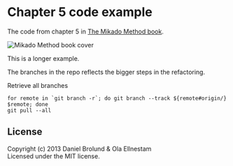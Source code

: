 Chapter 5 code example
===================
The code from chapter 5 in [The Mikado Method book](http://www.manning.com/ellnestam/).

![Mikado Method book cover](http://www.manning.com/ellnestam/ellnestam_cover150.jpg)

This is a longer example.

The branches in the repo reflects the bigger steps in the refactoring.

Retrieve all branches
````
for remote in `git branch -r`; do git branch --track ${remote#origin/} $remote; done
git pull --all
````

## License
Copyright (c) 2013 Daniel Brolund & Ola Ellnestam  
Licensed under the MIT license.
